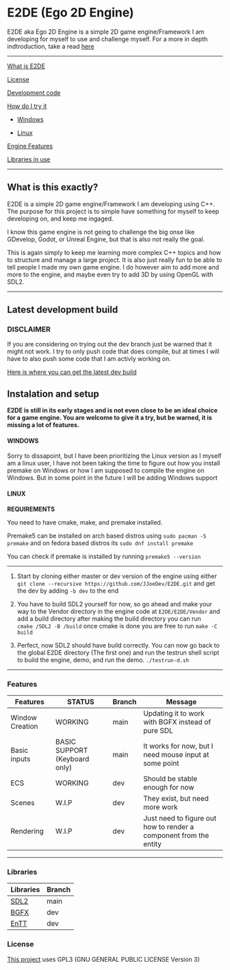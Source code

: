 # E2DE (Ego 2D Engine)

E2DE aka Ego 2D Engine is a simple 2D game engine/Framework I am developing for myself to use and challenge myself. For a more in depth indtroduction, take a read [here](#what-is-this-exactly)

---

[What is E2DE](#what-is-this-exactly)

[License](#license)

[Development code](#latest-development-build)

[How do I try it](#instalation-and-setup)

- [Windows](#windows)

- [Linux](#linux)

[Engine Features](#features)

[Libraries in use](#libraries)

---

## What is this exactly?

E2DE is a simple 2D game engine/Framework I am developing using C++. The purpose for this project is to simple have something for myself to keep developing on, and keep me ingaged.

I know this game engine is not geing to challenge the big onse like GDevelop, Godot, or Unreal Engine, but that is also not really the goal.

This is again simply to keep me learning more complex C++ topics and how to structure and manage a large project. It is also just really fun to be able to tell people I made my own game engine. I do however aim to add more and more to the engine, and maybe even try to add 3D by using OpenGL with SDL2.

---

## Latest development build

### DISCLAIMER

If you are considering on trying out the dev branch just be warned that it might not work. I try to only push code that does compile, but at times I will have to also push some code that I am activly working on. 

[Here is where you can get the latest dev build](https://github.com/jJoeDev/e2de/tree/dev)

## Instalation and setup

**E2DE is still in its early stages and is not even close to be an ideal choice for a game engine. You are welcome to give it a try, but be warned, it is missing a lot of features.**

#### WINDOWS

Sorry to dissapoint, but I have been prioritizing the Linux version as I myself am a linux user, I have not been taking the time to figure out how you install premake on Windows or how I am supposed to compile the engine on Windows. But in some point in the future I will be adding Windows support

#### LINUX

**REQUIREMENTS**

You need to have cmake, make, and premake installed.

Premake5 can be installed on arch based distros using ``sudo pacman -S premake`` and on fedora based distros its ``sudo dnf install premake``

You can check if premake is installed by running ``premake5 --version``

---

1. Start by cloning either master or dev version of the engine using either<br> ``git clone --recursive https://github.com/JJoeDev/E2DE.git`` and get the dev by adding ``-b dev`` to the end

2. You have to build SDL2 yourself for now, so go ahead and make your way to the Vendor directory in the engine code at ``E2DE/E2DE/Vendor`` and add a build directory
after making the build directory you can run<br> ``cmake /SDL2 -B /build`` once cmake is done you are free to run ``make -C build``

3. Perfect, now SDL2 should have build correctly. You can now go back to the global E2DE directory (The first one) and run the testrun shell script to build the engine, demo, and run the demo. 
``./testrun-d.sh``

---

### Features
| Features | STATUS | Branch | Message |
| - | - | - | - |
| Window Creation | WORKING | main | Updating it to work with BGFX instead of pure SDL |
| Basic inputs | BASIC SUPPORT (Keyboard only) | main | It works for now, but I need mouse input at some point |
| ECS | WORKING | dev | Should be stable enough for now |
| Scenes | W.I.P | dev | They exist, but need more work |
| Rendering | W.I.P | dev | Just need to figure out how to render a component from the entity |

---

### Libraries
| Libraries | Branch |
| - | - |
| [SDL2](https://www.libsdl.org/) | main |
| [BGFX](https://github.com/bkaradzic/bgfx) | dev |
| [EnTT](https://github.com/skypjack/entt) | dev |

### License

[This project](LICENSE) uses GPL3 (GNU GENERAL PUBLIC LICENSE Version 3) 